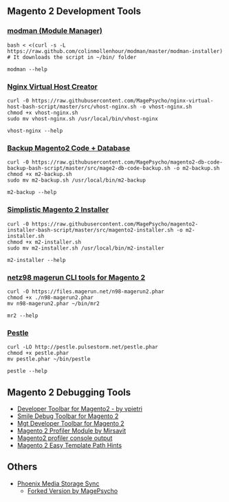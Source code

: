 ## Magento 2 Development Tools

### [modman (Module Manager)](https://github.com/colinmollenhour/modman)
```
bash < <(curl -s -L https://raw.github.com/colinmollenhour/modman/master/modman-installer)
# It downloads the script in ~/bin/ folder

modman --help
```

### [Nginx Virtual Host Creator](https://github.com/MagePsycho/nginx-virtual-host-bash-script)
```
curl -0 https://raw.githubusercontent.com/MagePsycho/nginx-virtual-host-bash-script/master/src/vhost-nginx.sh -o vhost-nginx.sh
chmod +x vhost-nginx.sh
sudo mv vhost-nginx.sh /usr/local/bin/vhost-nginx

vhost-nginx --help
```

### [Backup Magento2 Code + Database](https://github.com/MagePsycho/magento2-db-code-backup-bash-script)
```
curl -0 https://raw.githubusercontent.com/MagePsycho/magento2-db-code-backup-bash-script/master/src/mage2-db-code-backup.sh -o m2-backup.sh
chmod +x m2-backup.sh
sudo mv m2-backup.sh /usr/local/bin/m2-backup

m2-backup --help
```

### [Simplistic Magento 2 Installer](https://github.com/MagePsycho/magento2-installer-bash-script)
```
curl -0 https://raw.githubusercontent.com/MagePsycho/magento2-installer-bash-script/master/src/magento2-installer.sh -o m2-installer.sh
chmod +x m2-installer.sh
sudo mv m2-installer.sh /usr/local/bin/m2-installer

m2-installer --help
```

### [netz98 magerun CLI tools for Magento 2](https://github.com/netz98/n98-magerun2)
```
curl -O https://files.magerun.net/n98-magerun2.phar
chmod +x ./n98-magerun2.phar
mv n98-magerun2.phar ~/bin/mr2

mr2 --help
```

### [Pestle](https://github.com/astorm/pestle)
```
curl -LO http://pestle.pulsestorm.net/pestle.phar
chmod +x pestle.phar
mv pestle.phar ~/bin/pestle

pestle --help
```

## Magento 2 Debugging Tools
- [Developer Toolbar for Magento2 - by vpietri](https://github.com/vpietri/magento2-developer-quickdevbar)
- [Smile Debug Toolbar for Magento 2](https://github.com/Smile-SA/magento2-module-debug-toolbar)
- [Mgt Developer Toolbar for Magento 2](https://github.com/mgtcommerce/Mgt_Developertoolbar)
- [Magento 2 Profiler Module by Mirsavit](https://github.com/mirasvit/module-profiler)
- [Magento2 profiler console output](https://github.com/romantomchak/magento2-console-profiler)
- [Magento 2 Easy Template Path Hints](https://github.com/MagePsycho/magento2-easy-template-path-hints)

## Others
- [Phoenix Media Storage Sync](https://github.com/PHOENIX-MEDIA/magento2-mediastoragesync)
    - [Forked Version by MagePsycho](https://github.com/MagePsycho/magento2-mediastoragesync)
